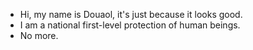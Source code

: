 - Hi, my name is Douaol, it's just because it looks good.
- I am a national first-level protection of human beings.
- No more.
<!---
Douaol/Douaol is a ✨ special ✨ repository because its `README.md` (this file) appears on your GitHub profile.
You can click the Preview link to take a look at your changes.
--->
